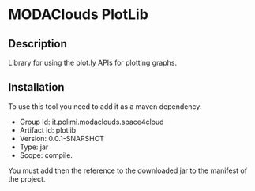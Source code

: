 # MODAClouds PlotLib

## Description

Library for using the plot.ly APIs for plotting graphs.

## Installation

To use this tool you need to add it as a maven dependency:

* Group Id: it.polimi.modaclouds.space4cloud
* Artifact Id: plotlib
* Version: 0.0.1-SNAPSHOT
* Type: jar
* Scope: compile.

You must add then the reference to the downloaded jar to the manifest of the project.